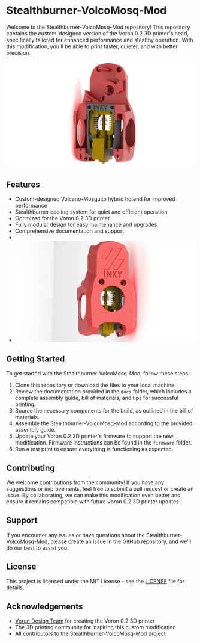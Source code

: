 # Stealthburner-VolcoMosq-Mod

Welcome to the Stealthburner-VolcoMosq-Mod repository! This repository contains the custom-designed version of the Voron 0.2 3D printer's head, specifically tailored for enhanced performance and stealthy operation. With this modification, you'll be able to print faster, quieter, and with better precision.

![Stealthburner-VolcoMosq-Mod](./images/Hotend1.jpg)

## Features

- Custom-designed Volcano-Mosquito hybrid hotend for improved performance
- Stealthburner cooling system for quiet and efficient operation
- Optimized for the Voron 0.2 3D printer
- Fully modular design for easy maintenance and upgrades
- Comprehensive documentation and support
- 
- ![Stealthburner-VolcoMosq-Mod](./images/Hotend2.jpg)

## Getting Started

To get started with the Stealthburner-VolcoMosq-Mod, follow these steps:

1. Clone this repository or download the files to your local machine.
2. Review the documentation provided in the `docs` folder, which includes a complete assembly guide, bill of materials, and tips for successful printing.
3. Source the necessary components for the build, as outlined in the bill of materials.
4. Assemble the Stealthburner-VolcoMosq-Mod according to the provided assembly guide.
5. Update your Voron 0.2 3D printer's firmware to support the new modification. Firmware instructions can be found in the `firmware` folder.
6. Run a test print to ensure everything is functioning as expected.

## Contributing

We welcome contributions from the community! If you have any suggestions or improvements, feel free to submit a pull request or create an issue. By collaborating, we can make this modification even better and ensure it remains compatible with future Voron 0.2 3D printer updates.

## Support

If you encounter any issues or have questions about the Stealthburner-VolcoMosq-Mod, please create an issue in the GitHub repository, and we'll do our best to assist you.

## License

This project is licensed under the MIT License - see the [LICENSE](LICENSE) file for details.

## Acknowledgements

- [Voron Design Team](https://vorondesign.com/) for creating the Voron 0.2 3D printer
- The 3D printing community for inspiring this custom modification
- All contributors to the Stealthburner-VolcoMosq-Mod project
